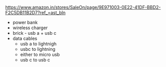 https://www.amazon.in/stores/SaleOn/page/9E971003-0E22-41DF-BBD2-F2C5DB11B2D7?ref_=ast_bln

- power bank
- wireless charger
- brick - usb a + usb c
- data cables
	- usb a to lightnigh
	- usbc to lightning
	- either to micro usb
	- usb c to usb c 
